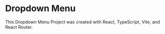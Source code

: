 # Dropdown Menu

This Dropdown Menu Project was created with React, TypeScript, Vite, and React Router.













